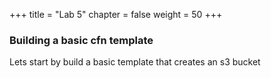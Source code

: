 +++
title = "Lab 5"
chapter = false
weight = 50
+++

### Building a basic cfn template
Lets start by build a basic template that creates an s3 bucket

